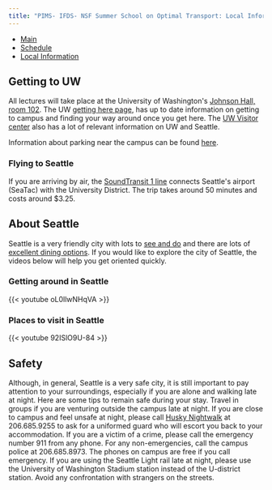 ```yaml
---
title: "PIMS- IFDS- NSF Summer School on Optimal Transport: Local Information"
---
```


<ul class="nav nav-pills">
  <li class="nav-item">
    <a class="nav-link" aria-current="page" href="..">Main</a>
  </li>
  <li class="nav-item">
    <a class="nav-link" href="../schedule">Schedule</a>
  </li>
  <li class="nav-item">
    <a class="nav-link active" href="#">Local Information</a>
  </li>
</ul>

## Getting to UW
All lectures will take place at the University of Washington's [Johnson Hall,
room 102](http://uw.edu/maps/?jhn). The UW [getting here
page](https://transportation.uw.edu/getting-here/transit), has up to date
information on getting to campus and finding your way around once you get here. The [UW Visitor
center](https://www.washington.edu/visit/) also has a lot of relevant information on UW and Seattle.

Information about parking near the campus can be found [here](https://transportation.uw.edu/park).

### Flying to Seattle
If you are arriving by air, the [SoundTransit 1
line](https://www.soundtransit.org/ride-with-us/routes-schedules/1-line?direction=0&at=1649401200000&view=table&route_tab=schedule&stops_0=1_990006%2C1_99913&stops_1=1_99914%2C1_990005)
connects Seattle's airport (SeaTac) with the University District. The trip takes
around 50 minutes and costs around $3.25.


## About Seattle
Seattle is a very friendly city with lots to [see and do](http://sites.math.washington.edu/~lee/outings.html) and there are lots of
[excellent dining
options](https://seattle.eater.com/maps/where-to-eat-u-district-university-of-washington-in-seattle).
If you would like to explore the city of Seattle, the videos below will help you
get oriented quickly. 

### Getting around in Seattle
{{< youtube oL0llwNHqVA >}}

### Places to visit in Seattle
{{< youtube 92ISlO9U-84 >}}


## Safety
Although, in general, Seattle is a very safe city, it is still important to pay attention to your surroundings, especially if you are alone and walking 
late at night. Here are some tips to remain safe during your stay. Travel in groups if you are venturing outside the campus late at night. If you are close 
to campus and feel unsafe at night, 
please call [Husky Nightwalk](https://police.uw.edu/services/safetyescortservices/) at 206.685.9255 to ask for a uniformed guard who will escort you back 
to your accommodation. If you are a victim of a crime, please call the emergency number 911 from any phone. For any non-emergencies, call the campus police 
at 206.685.8973. The phones on campus are free if you call 
emergency. If you are using the Seattle Light rail late at night, please use the University of Washington Stadium station instead of the U-district 
station. Avoid any confrontation with strangers on the streets.  
